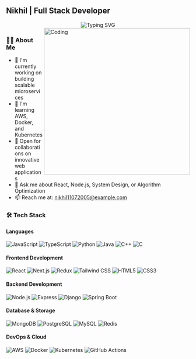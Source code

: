 ## Nikhil | Full Stack Developer

<div align="center">
  <img src="https://readme-typing-svg.demolab.com?font=Fira+Code&weight=600&size=28&duration=3000&pause=1000&color=0366D6&center=true&vCenter=true&width=600&lines=Full+Stack+Developer;Software+Engineer;Problem+Solver;Open+Source+Enthusiast" alt="Typing SVG" />
</div>

<img align="right" alt="Coding" width="400" src="https://github.com/abhisheknaiidu/abhisheknaiidu/blob/master/code.gif?raw=true">

### 👨‍💻 About Me
- 🔭 I'm currently working on building scalable microservices
- 🌱 I'm learning AWS, Docker, and Kubernetes
- 👯 Open for collaborations on innovative web applications
- 💬 Ask me about React, Node.js, System Design, or Algorithm Optimization
- 📫 Reach me at: nikhil11072005@example.com





### 🛠️ Tech Stack

#### Languages
<p align="left">
  <img src="https://img.shields.io/badge/JavaScript-F7DF1E.svg?style=for-the-badge&logo=javascript&logoColor=black" alt="JavaScript" />
  <img src="https://img.shields.io/badge/TypeScript-3178C6.svg?style=for-the-badge&logo=typescript&logoColor=white" alt="TypeScript" />
  <img src="https://img.shields.io/badge/Python-3776AB.svg?style=for-the-badge&logo=python&logoColor=white" alt="Python" />
  <img src="https://img.shields.io/badge/Java-ED8B00.svg?style=for-the-badge&logo=openjdk&logoColor=white" alt="Java" />
  <img src="https://img.shields.io/badge/C++-00599C.svg?style=for-the-badge&logo=cplusplus&logoColor=white" alt="C++" />
  <img src="https://img.shields.io/badge/C-A8B9CC.svg?style=for-the-badge&logo=c&logoColor=black" alt="C" />
</p>

#### Frontend Development
<p align="left">
  <img src="https://img.shields.io/badge/React-61DAFB.svg?style=for-the-badge&logo=react&logoColor=black" alt="React" />
  <img src="https://img.shields.io/badge/Next.js-000000.svg?style=for-the-badge&logo=next.js&logoColor=white" alt="Next.js" />
  <img src="https://img.shields.io/badge/Redux-764ABC.svg?style=for-the-badge&logo=redux&logoColor=white" alt="Redux" />
  <img src="https://img.shields.io/badge/Tailwind_CSS-06B6D4.svg?style=for-the-badge&logo=tailwind-css&logoColor=white" alt="Tailwind CSS" />
  <img src="https://img.shields.io/badge/HTML5-E34F26.svg?style=for-the-badge&logo=html5&logoColor=white" alt="HTML5" />
  <img src="https://img.shields.io/badge/CSS3-1572B6.svg?style=for-the-badge&logo=css3&logoColor=white" alt="CSS3" />
</p>

#### Backend Development
<p align="left">
  <img src="https://img.shields.io/badge/Node.js-339933.svg?style=for-the-badge&logo=nodedotjs&logoColor=white" alt="Node.js" />
  <img src="https://img.shields.io/badge/Express-000000.svg?style=for-the-badge&logo=express&logoColor=white" alt="Express" />
  <img src="https://img.shields.io/badge/Django-092E20.svg?style=for-the-badge&logo=django&logoColor=white" alt="Django" />
  <img src="https://img.shields.io/badge/Spring_Boot-6DB33F.svg?style=for-the-badge&logo=spring-boot&logoColor=white" alt="Spring Boot" />
</p>

#### Database & Storage
<p align="left">
  <img src="https://img.shields.io/badge/MongoDB-47A248.svg?style=for-the-badge&logo=mongodb&logoColor=white" alt="MongoDB" />
  <img src="https://img.shields.io/badge/PostgreSQL-4169E1.svg?style=for-the-badge&logo=postgresql&logoColor=white" alt="PostgreSQL" />
  <img src="https://img.shields.io/badge/MySQL-4479A1.svg?style=for-the-badge&logo=mysql&logoColor=white" alt="MySQL" />
  <img src="https://img.shields.io/badge/Redis-DC382D.svg?style=for-the-badge&logo=redis&logoColor=white" alt="Redis" />
</p>

#### DevOps & Cloud
<p align="left">
  <img src="https://img.shields.io/badge/AWS-232F3E.svg?style=for-the-badge&logo=amazon-aws&logoColor=white" alt="AWS" />
  <img src="https://img.shields.io/badge/Docker-2496ED.svg?style=for-the-badge&logo=docker&logoColor=white" alt="Docker" />
  <img src="https://img.shields.io/badge/Kubernetes-326CE5.svg?style=for-the-badge&logo=kubernetes&logoColor=white" alt="Kubernetes" />
  <img src="https://img.shields.io/badge/GitHub_Actions-2088FF.svg?style=for-the-badge&logo=github-actions&logoColor=white" alt="GitHub Actions" />
</p>
